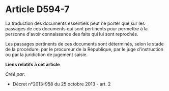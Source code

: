# Article D594-7

La traduction des documents essentiels peut ne porter que sur les passages de ces documents qui sont pertinents pour
permettre à la personne d'avoir connaissance des faits qui lui sont reprochés.

Les passages pertinents de ces documents sont déterminés, selon le stade de la procédure, par le procureur de la République,
par le juge d'instruction ou par la juridiction de jugement saisie.

**Liens relatifs à cet article**

_Créé par_:

  - Décret n°2013-958 du 25 octobre 2013 - art. 2
